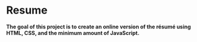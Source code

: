 # Resume
**The goal of this project is to create an online version of the résumé using HTML, CSS, and the minimum amount of JavaScript.**

